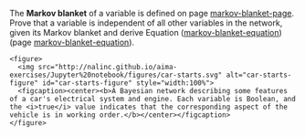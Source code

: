 

The <b>Markov
blanket</b> of a variable is defined on page <a href="#">markov-blanket-page</a>.
Prove that a variable is independent of all other variables in the
network, given its Markov blanket and derive
Equation (<a href="#">markov-blanket-equation</a>)
(page <a href="#">markov-blanket-equation</a>).




    <figure>
      <img src="http://nalinc.github.io/aima-exercises/Jupyter%20notebook/figures/car-starts.svg" alt="car-starts-figure" id="car-starts-figure" style="width:100%">
      <figcaption><center><b>A Bayesian network describing some features of a car's electrical system and engine. Each variable is Boolean, and the <i>true</i> value indicates that the corresponding aspect of the vehicle is in working order.</b></center></figcaption>
    </figure>
